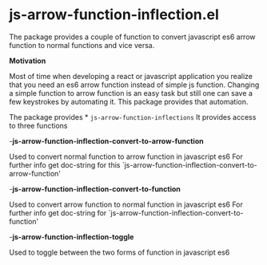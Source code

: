 # js-arrow-function-inflection.el
The package provides a couple of function to convert javascript es6 arrow function to normal functions and vice versa. 

**Motivation**

Most of time when developing a react or javascript application you realize that you need an es6 arrow function instead of simple js function. Changing a simple function to arrow function is an easy task but still one can save a few keystrokes by automating it. This package provides that automation. 

The package provides * `js-arrow-function-inflections`
It provides access to three functions

-**js-arrow-function-inflection-convert-to-arrow-function**
 
 Used to convert normal function to arrow function in javascript es6
 For further info get doc-string for this `js-arrow-function-inflection-convert-to-arrow-function'

-**js-arrow-function-inflection-convert-to-function**
 
 Used to convert arrow function to normal function in javascript es6
 For further info get doc-string for `js-arrow-function-inflection-convert-to-function'

-**js-arrow-function-inflection-toggle**
 
 Used to toggle between the two forms of function in javascript es6
